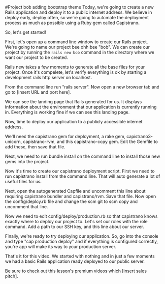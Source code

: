 #Project bob adding bootstrap theme
Today, we're going to create a new Rails application and deploy it to a public internet address. We believe in deploy early, deploy often, so we're going to automate the deployment process as much as possible using a Ruby gem called Capistrano.

So, let's get started!

First, let's open up a command line window to create our Rails project. We're going to name our project bee ohh bee "bob". We can create our project by running the ```rails new bob``` command in the directory where we want our project to be created.

Rails new takes a few moments to generate all the base files for your project. Once it's compelete, let's verify everything is ok by starting a development rails http server on localhost.

From the command line run "rails server". Now open a new browser tab and go to [insert URL and port here].

We can see the landing page that Rails generated for us. It displays information about the environment that our application is currently running in. Everything is working fine if we can see this landing page.

Now, time to deploy our application to a publicly accessible internet address.

We'll need the capistrano gem for deployment, a rake gem, capistrano3-unicorn, capistrano-rvm, and this capistrano-copy gem. Edit the Gemfile to add these, then save that file.

Next, we need to run bundle install on the command line to install those new gems into the project.

Now it's time to create our capistrano deployment script. First we need to run capistrano install from the command line. That will auto generate a lot of useful files for us.

Next, open the autogenerated Capfile and uncomment this line about requiring capistrano bundler and capistrano/rvm. Save that file. Now open the config/deploy.rb file and change the scm git to scm copy and uncomment that line.

Now we need to edit config/deploy/production.rb so that capistrano knows exactly where to deploy our project to. Let's set our roles with the role command. Add a path to our SSH key, and this line about our server.

Finally, we're ready to try deploying our application. So, go into the console and type "cap production deploy" and if everything is configured correctly, you're app will make its way to your production server.

That's it for this video. We started with nothing and in just a few moments we had a basic Rails application ready deployed to our public server.

Be sure to check out this lesson's premium videos which [insert sales pitch].
